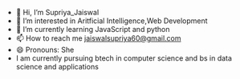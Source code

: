 - 👋 Hi, I’m Supriya_Jaiswal
- 👀 I’m interested in Aritficial Intelligence,Web Development
- 🌱 I’m currently learning JavaScript and python
- 📫 How to reach me jaiswalsupriya60@gmail.com
- 😄 Pronouns: She
- I am currently pursuing btech in computer science and bs in data science and applications
  

<!---
SupriyaJaiswal7/SupriyaJaiswal7 is a ✨ special ✨ repository because its `README.md` (this file) appears on your GitHub profile.
You can click the Preview link to take a look at your changes.
--->
